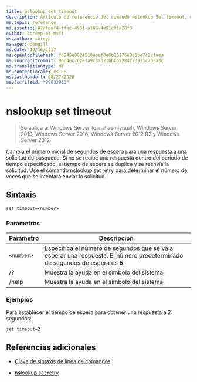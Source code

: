 ```yaml
---
title: nslookup set timeout
description: Artículo de referencia del comando Nslookup Set timeout, que cambia el número inicial de segundos de espera para una respuesta a una solicitud de búsqueda.
ms.topic: reference
ms.assetid: 07afdaf4-ffec-496f-a188-4e91cf1a28f8
author: coreyp-at-msft
ms.author: coreyp
manager: dongill
ms.date: 10/16/2017
ms.openlocfilehash: fb245e062f510ebef0e0b26176e8e5be7c9cfaea
ms.sourcegitcommit: 96d46c702e7a9c3a321bbbb5284f73911c7baa3c
ms.translationtype: MT
ms.contentlocale: es-ES
ms.lasthandoff: 08/27/2020
ms.locfileid: "89033913"
---
```

# <a name="nslookup-set-timeout"></a>nslookup set timeout

> Se aplica a: Windows Server (canal semianual), Windows Server 2019, Windows Server 2016, Windows Server 2012 R2 y Windows Server 2012

Cambia el número inicial de segundos de espera para una respuesta a una solicitud de búsqueda. Si no se recibe una respuesta dentro del período de tiempo especificado, el tiempo de espera se duplica y se reenvía la solicitud. Use el comando [nslookup set retry](nslookup-set-retry.md) para determinar el número de veces que se intentará enviar la solicitud.

## <a name="syntax"></a>Sintaxis

```
set timeout=<number>
```

### <a name="parameters"></a>Parámetros

| Parámetro | Descripción |
| ---------- | ---------- |
| `<number>` | Especifica el número de segundos que se va a esperar una respuesta. El número predeterminado de segundos de espera es **5**. |
| /? | Muestra la ayuda en el símbolo del sistema. |
| /help | Muestra la ayuda en el símbolo del sistema. |

### <a name="examples"></a>Ejemplos

Para establecer el tiempo de espera para obtener una respuesta a 2 segundos:

```
set timeout=2
```

## <a name="additional-references"></a>Referencias adicionales

- [Clave de sintaxis de línea de comandos](command-line-syntax-key.md)

- [nslookup set retry](nslookup-set-retry.md)
